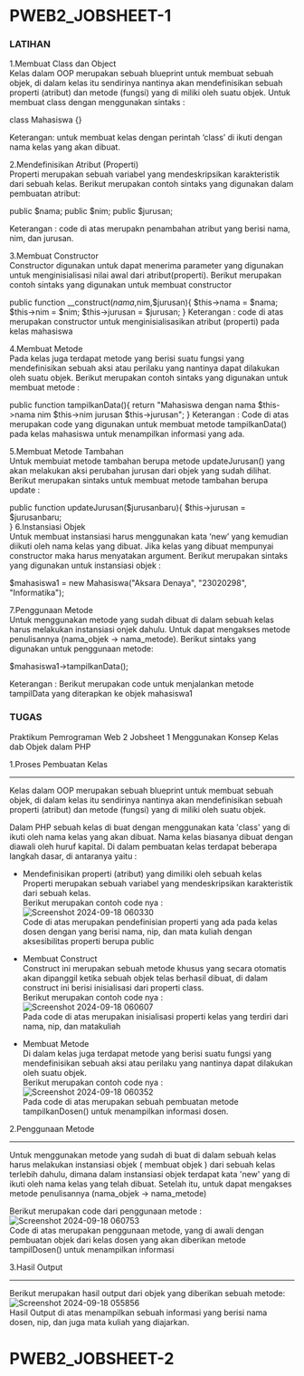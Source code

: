 # PWEB2_JOBSHEET-1
<h3>LATIHAN</h3>
1.Membuat Class dan Object <br>
Kelas dalam OOP merupakan sebuah blueprint untuk membuat sebuah objek, di dalam kelas itu sendirinya nantinya akan mendefinisikan sebuah properti (atribut) dan metode (fungsi) yang di miliki oleh suatu objek. Untuk membuat class dengan menggunakan sintaks :<br>

class Mahasiswa {}	
	
Keterangan: untuk membuat kelas dengan perintah ‘class’ di ikuti dengan nama kelas yang akan dibuat.

2.Mendefinisikan Atribut (Properti)<br>
Properti merupakan sebuah variabel yang mendeskripsikan karakteristik dari sebuah kelas. Berikut merupakan contoh sintaks yang digunakan dalam pembuatan atribut:<br>

public $nama;
public $nim;
public $jurusan;

Keterangan : code di atas merupakn penambahan atribut yang berisi nama, nim, dan jurusan.

3.Membuat Constructor<br>
Constructor digunakan untuk dapat menerima parameter yang digunakan untuk menginisialisasi nilai awal dari atribut(properti). Berikut merupakan contoh sintaks yang digunakan untuk membuat constructor<br>

public function __construct($nama,$nim,$jurusan){
       $this->nama = $nama;        
       $this->nim = $nim;
       $this->jurusan = $jurusan; 
    }
Keterangan : code di atas merupakan constructor untuk menginisialisasikan atribut (properti) pada kelas mahasiswa

4.Membuat Metode <br>
Pada kelas juga terdapat metode yang berisi suatu fungsi yang mendefinisikan sebuah aksi atau perilaku yang nantinya dapat dilakukan oleh suatu objek. Berikut merupakan contoh sintaks yang digunakan untuk membuat metode :<br>

public function tampilkanData(){
        return "Mahasiswa dengan nama $this->nama nim $this->nim jurusan $this->jurusan";
    }
Keterangan : Code di atas merupakan code yang digunakan untuk membuat metode tampilkanData() pada kelas mahasiswa untuk menampilkan informasi yang ada.

5.Membuat Metode Tambahan <br>
Untuk membuiat metode tambahan berupa metode updateJurusan() yang akan melakukan aksi perubahan jurusan dari objek yang sudah dilihat. Berikut merupakan sintaks untuk membuat metode tambahan berupa update :<br>

 public function updateJurusan($jurusanbaru){
        $this->jurusan = $jurusanbaru;  
  }
6.Instansiasi Objek<br>
Untuk membuat instansiasi harus menggunakan kata ‘new’ yang kemudian diikuti oleh nama kelas yang dibuat. Jika kelas yang dibuat mempunyai constructor maka harus menyatakan argument. Berikut merupakan sintaks yang digunakan untuk instansiasi objek :<br>

$mahasiswa1 = new Mahasiswa("Aksara Denaya", "23020298", "Informatika");

7.Penggunaan Metode <br>
Untuk menggunakan metode yang sudah dibuat di dalam sebuah kelas harus melakukan instansiasi onjek dahulu. Untuk dapat mengakses metode penulisannya (nama_objek -> nama_metode). Berikut sintaks yang digunakan untuk penggunaan metode:<br>

$mahasiswa1->tampilkanData();

Keterangan : Berikut merupakan code untuk menjalankan metode tampilData yang diterapkan ke objek mahasiswa1


<h3>TUGAS</h3>
Praktikum Pemrograman Web 2 Jobsheet 1 Menggunakan Konsep Kelas dab Objek dalam PHP<br>

1.Proses Pembuatan Kelas<br><hr>
Kelas dalam OOP merupakan sebuah blueprint untuk membuat sebuah objek, di dalam kelas itu sendirinya nantinya akan mendefinisikan sebuah properti (atribut) dan metode (fungsi) yang di miliki oleh suatu objek. <br>

Dalam PHP sebuah kelas di buat dengan menggunakan kata 'class' yang di ikuti oleh nama kelas yang akan dibuat. Nama kelas biasanya dibuat dengan diawali oleh huruf kapital. Di dalam pembuatan kelas terdapat beberapa langkah dasar, di antaranya yaitu :<br>

- Mendefinisikan properti (atribut) yang dimiliki oleh sebuah kelas<br>
Properti merupakan sebuah variabel yang mendeskripsikan karakteristik dari sebuah kelas. <br>
Berikut merupakan contoh code nya :<br>
![Screenshot 2024-09-18 060330](https://github.com/user-attachments/assets/87d966a2-4d7c-45a3-acc8-76df638b636d) <br>
Code di atas merupakan pendefinisian properti yang ada pada kelas dosen dengan yang berisi nama, nip, dan mata kuliah dengan aksesibilitas properti berupa public<br>
- Membuat Construct<br>
Construct ini merupakan sebuah metode khusus yang secara otomatis akan dipanggil ketika sebuah objek telas berhasil dibuat, di dalam construct ini berisi inisialisasi dari properti class.<br>
Berikut merupakan contoh code nya :<br>
![Screenshot 2024-09-18 060607](https://github.com/user-attachments/assets/ad433b03-c216-4b4c-894e-c3fb7780b596)<br>
Pada code di atas merupakan inisialisasi properti kelas yang terdiri dari nama, nip, dan matakuliah<br>

- Membuat Metode<br>
Di dalam kelas juga terdapat metode yang berisi suatu fungsi yang mendefinisikan sebuah aksi atau perilaku yang nantinya dapat dilakukan oleh suatu objek.<br>
Berikut merupakan contoh code nya :<br> 
![Screenshot 2024-09-18 060352](https://github.com/user-attachments/assets/d8788732-4c70-446c-8a07-1a9e7d7d9000)<br>
Pada code di atas merupakan sebuah pembuatan metode tampilkanDosen() untuk menampilkan informasi dosen.<br>

2.Penggunaan Metode<hr>
Untuk menggunakan metode yang sudah di buat di dalam sebuah kelas harus melakukan instansiasi objek ( membuat objek ) dari sebuah kelas terlebih dahulu, dimana dalam instansiasi objek terdapat kata 'new' yang di ikuti oleh nama kelas  yang telah dibuat. Setelah itu, untuk dapat mengakses metode penulisannya (nama_objek -> nama_metode)<br>

Berikut merupakan code dari penggunaan metode :<br>
![Screenshot 2024-09-18 060753](https://github.com/user-attachments/assets/bc121cc3-59d1-4c92-ac9a-5f96b6e803e9)<br>
Code di atas merupakan penggunaan metode, yang di awali dengan pembuatan objek dari kelas dosen yang akan diberikan metode tampilDosen() untuk menampilkan informasi<br>

3.Hasil Output<hr>
Berikut merupakan hasil output dari objek yang diberikan sebuah metode:<br>
![Screenshot 2024-09-18 055856](https://github.com/user-attachments/assets/848c3a77-1897-4630-8200-4ad55c161976)<br>
Hasil Output di atas menampilkan sebuah informasi yang berisi nama dosen, nip, dan juga mata kuliah yang diajarkan.<br>

# PWEB2_JOBSHEET-2


